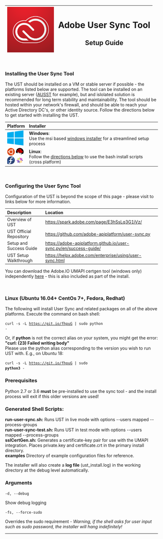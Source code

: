 <img src="https://github.com/adobe/UST-Install-Scripts/raw/master/contributing/ccelogo.png" height="150"> | <h1>Adobe User Sync Tool</h1><h2>Setup Guide</h2>
------------ | -------------

<br/>


### Installing the User Sync Tool
The UST should be installed on a VM or stable server if possible - the platforms listed below are supported.  The tool can be installed on an existing server ([AUSST](https://helpx.adobe.com/enterprise/package/help/update-server-setup-tool.html) for example), but and islolated solution is recommended for long term stability and maintainability.  The tool should be hosted within your network's firewall, and should be able to reach your Active Directory DC's, or other identity source. Follow the directions below to get started with installing the UST.


 Platform |  Installer
|------------ | :-------------|
|<img src="https://github.com/adobe/UST-Install-Scripts/raw/master/contributing/winlogo.png" height="50" width="54"> | **Windows**: <br/> Use the msi based [windows installer](https://github.com/adobe/UST-Install-Scripts/releases/latest) for a streamlined setup process|
| <img src="https://github.com/adobe/UST-Install-Scripts/raw/master/contributing/ubuntulogo.png" height="25" width="25" > <img src="https://github.com/adobe/UST-Install-Scripts/raw/master/contributing/redhatlogo.png" height="25" width="25"><br/><img src="https://github.com/adobe/UST-Install-Scripts/raw/master/contributing/fedora.png" height="25" width="25"> <img src="https://github.com/adobe/UST-Install-Scripts/raw/master/contributing/centoslogo.png" height="25" width="25"> | **Linux**: <br/>Follow the [directions below](https://github.com/adobe/UST-Install-Scripts#linux-ubuntu-1204-centos-7-fedora-redhat-susesles-debian-and-macos-os-x-10) to use the bash install scripts (cross platform)


<br/>

### Configuring the User Sync Tool
Configuration of the UST is beyond the scope of this page - please visit to links below for more information.

 Description | Location
|:------------ | :-------------|
|Overview of UST | https://spark.adobe.com/page/E3hSsLq3G1iVz/<br/>
|UST Official Repository | https://github.com/adobe-apiplatform/user-sync.py<br/>
|Setup and Success Guide | https://adobe-apiplatform.github.io/user-sync.py/en/success-guide/<br/>
|UST Setup Walkthrough | https://helpx.adobe.com/enterprise/using/user-sync.html

You can download the Adobe.IO UMAPI certgen tool (windows only) independently [here](https://s3.us-east-2.amazonaws.com/adobe-ust-installer/AdobeIOCertgen.zip) - this is also included as part of the install.


<br/>

### **Linux (Ubuntu 16.04+ CentOs 7+, Fedora, Redhat)**


The following will install User Sync and related packages on all of the above platforms.  Execute the command on bash shell:

<code>curl -s -L https://git.io/fhpuG | sudo python -</code>

Or, if **python** is not the correct alias on your system, you might get the error: **"curl: (23) Failed writing body"**<br/>
Please use the python alias corresponding to the version you wish to run UST with.  E.g., on Ubuntu 18:

<code>curl -s -L https://git.io/fhpuG | sudo **python3** -</code>

### Prerequisites

Python 2.7 or 3.6 **must** be pre-installed to use the sync tool - and the install process will exit if this older versions are used!

### Generated Shell Scripts:
<b>run-user-sync.sh:</b> Runs UST in live mode with options --users mapped --process-groups<br/>
<b>run-user-sync-test.sh:</b> Runs UST in test mode with options --users mapped --process-groups<br/>
<b>sslCertGen.sh:</b> Generates a certificate-key pair for use with the UMAPI integration.  Places private.key and certificate.crt in the primary
install directory.<br/>
<b>examples</b> Directory of example configuration files for reference.

The installer will also create a **log file** (ust_install.log) in the working directory at the debug level automatically.

### Arguments

<code>-d, --debug</code>

Show debug logging 

<code>-fs, --force-sudo</code>

Overrides the sudo requirement - *Warning, if the shell asks for user input such as sudo password, the installer will hang indefinitely!*


<hr/>

